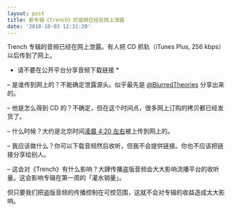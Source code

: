 ```yaml
---
layout: post
title: 新专辑《Trench》的音频已经在网上泄露
date: '2018-10-03 12:31:20'
---
```



Trench 专辑的音频已经在网上泄露。有人把 CD 抓轨（iTunes Plus, 256 kbps）以后传到了网上。 ​​ ​​​

* 请不要在公开平台分享音频下载链接 *

– 是谁传到网上的？不能确定泄露源头。似乎最先是 [@BlurredTheories](http://Twitter.com/blurredtheories) 分享出来的。

– 他是怎么得到 CD 的？不确定，但在这个时间点，很多网上订购的拷贝都已经发货了。

– 什么时候？大约是北京时间[凌晨 4:20 左右](https://twitter.com/DiscordClique/status/1047219691155013633?s=19)被上传到网上的。

– 我应该做什么？你可以下载音频然后收听，但我不会提供链接。你也不应该把链接分享给别人。

– 这会对《Trench》有什么影响？大肆传播盗版音频会大大影响流播平台的收听量。这会影响专辑在第一周的「灌水销量」。

但只要我们把盗版音频的传播控制在可控范围，这就不会对专辑的收益造成太大影响。


